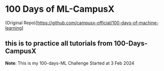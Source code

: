 # 100 Days of ML-CampusX

(Original Repo)[https://github.com/campusx-official/100-days-of-machine-learning]

## this is to practice all tutorials from 100-Days-CampusX

**Note**: This is my 100-days-ML Challenge Started at 3 Feb 2024
